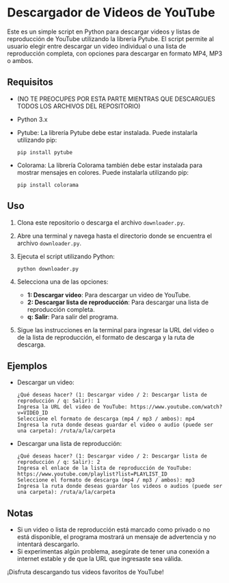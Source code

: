 # Descargador de Videos de YouTube

Este es un simple script en Python para descargar videos y listas de reproducción de YouTube utilizando la librería Pytube. El script permite al usuario elegir entre descargar un video individual o una lista de reproducción completa, con opciones para descargar en formato MP4, MP3 o ambos.

## Requisitos

- (NO TE PREOCUPES POR ESTA PARTE MIENTRAS QUE DESCARGUES TODOS LOS ARCHIVOS DEL REPOSITORIO)

- Python 3.x
- Pytube: La librería Pytube debe estar instalada. Puede instalarla utilizando pip:

    ```
    pip install pytube
    ```

- Colorama: La librería Colorama también debe estar instalada para mostrar mensajes en colores. Puede instalarla utilizando pip:

    ```
    pip install colorama
    ```

## Uso

1. Clona este repositorio o descarga el archivo `downloader.py`.
2. Abre una terminal y navega hasta el directorio donde se encuentra el archivo `downloader.py`.
3. Ejecuta el script utilizando Python:

    ```
    python downloader.py
    ```

4. Selecciona una de las opciones:

    - **1: Descargar video**: Para descargar un video de YouTube.
    - **2: Descargar lista de reproducción**: Para descargar una lista de reproducción completa.
    - **q: Salir**: Para salir del programa.

5. Sigue las instrucciones en la terminal para ingresar la URL del video o de la lista de reproducción, el formato de descarga y la ruta de descarga.

## Ejemplos

- Descargar un video:

    ```
    ¿Qué deseas hacer? (1: Descargar video / 2: Descargar lista de reproducción / q: Salir): 1
    Ingresa la URL del video de YouTube: https://www.youtube.com/watch?v=VIDEO_ID
    Seleccione el formato de descarga (mp4 / mp3 / ambos): mp4
    Ingresa la ruta donde deseas guardar el video o audio (puede ser una carpeta): /ruta/a/la/carpeta
    ```

- Descargar una lista de reproducción:

    ```
    ¿Qué deseas hacer? (1: Descargar video / 2: Descargar lista de reproducción / q: Salir): 2
    Ingresa el enlace de la lista de reproducción de YouTube: https://www.youtube.com/playlist?list=PLAYLIST_ID
    Seleccione el formato de descarga (mp4 / mp3 / ambos): mp3
    Ingresa la ruta donde deseas guardar los videos o audios (puede ser una carpeta): /ruta/a/la/carpeta
    ```

## Notas

- Si un video o lista de reproducción está marcado como privado o no está disponible, el programa mostrará un mensaje de advertencia y no intentará descargarlo.
- Si experimentas algún problema, asegúrate de tener una conexión a internet estable y de que la URL que ingresaste sea válida.

¡Disfruta descargando tus videos favoritos de YouTube!
